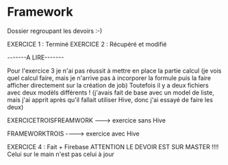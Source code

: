 # Framework
Dossier regroupant les devoirs :-)

EXERCICE 1 : Terminé
EXERCICE 2 : Récupéré et modifié

-------A LIRE-------

Pour l'exercice 3 je n'ai pas réussit à mettre en place la partie calcul (je vois quel calcul faire, mais je n'arrive pas à incorporer la formule puis la faire afficher directement sur la création de job) 
Toutefois il y a deux fichiers avec deux modèls différents ! (j'avais fait de base avec un model de liste, mais j'ai apprit après qu'il fallait utiliser Hive, donc j'ai essayé de faire les deux)

EXERCICETROISFREAMWORK ---> exercice sans Hive

FRAMEWORKTROIS ----> exercice avec Hive

EXERCICE 4 : Fait + Firebase
ATTENTION LE DEVOIR EST SUR MASTER !!!! Celui sur le main n'est pas celui à jour
